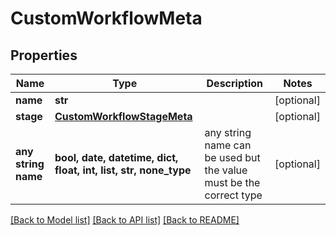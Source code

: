 # CustomWorkflowMeta


## Properties
Name | Type | Description | Notes
------------ | ------------- | ------------- | -------------
**name** | **str** |  | [optional] 
**stage** | [**CustomWorkflowStageMeta**](CustomWorkflowStageMeta.md) |  | [optional] 
**any string name** | **bool, date, datetime, dict, float, int, list, str, none_type** | any string name can be used but the value must be the correct type | [optional]

[[Back to Model list]](../README.md#documentation-for-models) [[Back to API list]](../README.md#documentation-for-api-endpoints) [[Back to README]](../README.md)


